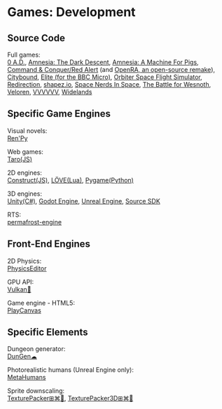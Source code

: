 # Games: Development

## Source Code

Full games:  
[0 A.D.](https://play0ad.com/game-info/project-overview/),
[Amnesia: The Dark Descent](https://github.com/FrictionalGames/AmnesiaTheDarkDescent),
[Amnesia: A Machine For Pigs](https://github.com/FrictionalGames/AmnesiaAMachineForPigs),
[Command & Conquer/Red Alert](https://github.com/electronicarts/CnC_Remastered_Collection) (and [OpenRA, an open-source remake](https://www.openra.net/)),
[Citybound](https://aeplay.org/citybound),
[Elite (for the BBC Micro)](https://www.bbcelite.com/),
[Orbiter Space Flight Simulator](https://github.com/orbitersim/orbiter),
[Redirection](https://github.com/dan200/Redirection),
[shapez.io](https://github.com/tobspr/shapez.io),
[Space Nerds In Space](https://smcameron.github.io/space-nerds-in-space/),
[The Battle for Wesnoth](https://www.wesnoth.org/),
[Veloren](https://veloren.net/),
[VVVVVV](https://github.com/TerryCavanagh/vvvvvv),
[Widelands](https://www.widelands.org/)

## Specific Game Engines

Visual novels:  
[Ren'Py](https://www.renpy.org/)

Web games:  
[Taro(JS)](https://www.echou.xyz/taro/)

2D engines:  
[Construct(JS)](https://www.construct.net/en),
[LÖVE(Lua)](https://love2d.org/),
[Pygame(Python)](https://www.pygame.org/)

3D engines:  
[Unity(C#)](https://unity.com/),
[Godot Engine](https://godotengine.org/),
[Unreal Engine](https://www.unrealengine.com/),
[Source SDK](https://developer.valvesoftware.com/wiki/SDK_Installation)

RTS:  
[permafrost-engine](https://github.com/eduard-permyakov/permafrost-engine)

## Front-End Engines

2D Physics:  
[PhysicsEditor](https://www.codeandweb.com/physicseditor)

GPU API:  
[Vulkan🔌](https://www.khronos.org/vulkan/)

Game engine - HTML5:  
[PlayCanvas](https://playcanvas.com/)

## Specific Elements

Dungeon generator:  
[DunGen☁](https://dungen.app/dungen/)

Photorealistic humans (Unreal Engine only):  
[MetaHumans](https://www.unrealengine.com/en-US/digital-humans)

Sprite downscaling:  
[TexturePacker⊞⌘🐧](https://www.codeandweb.com/texturepacker),
[TexturePacker3D⊞⌘🐧](https://www.codeandweb.com/texturepacker3d)

